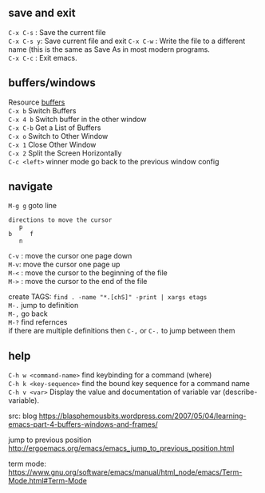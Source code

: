## save and exit
`C-x C-s` : Save the current file  
`C-x C-s y`: Save current file and exit
`C-x C-w` : Write the file to a different name (this is the same as Save As in most modern programs.  
`C-x C-c` : Exit emacs.  

## buffers/windows
Resource [buffers](http://ergoemacs.org/emacs/emacs_buffer_management.html)  
`C-x b`	Switch Buffers  
`C-x 4 b` Switch buffer in the other window  
`C-x C-b`	Get a List of Buffers  
`C-x o`	Switch to Other Window  
`C-x 1`	Close Other Window  
`C-x 2`	Split the Screen Horizontally  
`C-c <left>` winner mode go back to the previous window config 

## navigate
`M-g g` goto line  
```
directions to move the cursor
   p
b     f
   n
```
`C-v` : move the cursor one page down  
`M-v`: move the cursor one page up  
`M-<` : move the cursor to the beginning of the file  
`M->` : move the cursor to the end of the file  

create TAGS: `find . -name "*.[chS]" -print | xargs etags`  
`M-.` jump to definition  
`M-,` go back  
`M-?` find refernces  
if there are multiple definitions then `C-,` or `C-.` to jump between them  


## help
`C-h w <command-name>` find keybinding for a command (where)  
`C-h k <key-sequence>` find the bound key sequence for a command name  
`C-h v <var>` Display the value and documentation of variable var (describe-variable).  


src:
blog
https://blasphemousbits.wordpress.com/2007/05/04/learning-emacs-part-4-buffers-windows-and-frames/

jump to previous position
http://ergoemacs.org/emacs/emacs_jump_to_previous_position.html


term mode: https://www.gnu.org/software/emacs/manual/html_node/emacs/Term-Mode.html#Term-Mode
